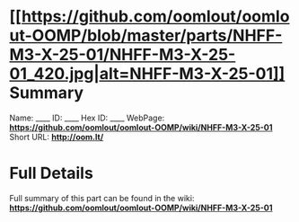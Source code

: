 
[[https://github.com/oomlout/oomlout-OOMP/blob/master/parts/NHFF-M3-X-25-01/NHFF-M3-X-25-01_420.jpg|alt=NHFF-M3-X-25-01]] 
Summary
=================

Name: ____
ID: ____
Hex ID: ____
WebPage: __https://github.com/oomlout/oomlout-OOMP/wiki/NHFF-M3-X-25-01__
Short URL: __http://oom.lt/__

Full Details
==========================
Full summary of this part can be found in the wiki:   
__https://github.com/oomlout/oomlout-OOMP/wiki/NHFF-M3-X-25-01__   

